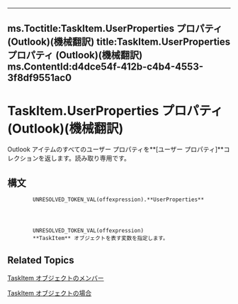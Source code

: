 

---
ms.Toctitle:TaskItem.UserProperties プロパティ (Outlook)(機械翻訳)
title:TaskItem.UserProperties プロパティ (Outlook)(機械翻訳)
ms.ContentId:d4dce54f-412b-c4b4-4553-3f8df9551ac0
---
# TaskItem.UserProperties プロパティ (Outlook)(機械翻訳)




Outlook アイテムのすべてのユーザー プロパティを**[ユーザー プロパティ]**コレクションを返します。読み取り専用です。

## 構文

            UNRESOLVED_TOKEN_VAL(offexpression).**UserProperties**




            UNRESOLVED_TOKEN_VAL(offexpression)
            **TaskItem** オブジェクトを表す変数を指定します。



## Related Topics

[TaskItem オブジェクトのメンバー](97234a76-2fc5-bbe4-2e14-25ae18694fc9.md)

[TaskItem オブジェクトの場合](5df8cfa5-5460-a5a1-a130-ba5bca1a0091.md)




